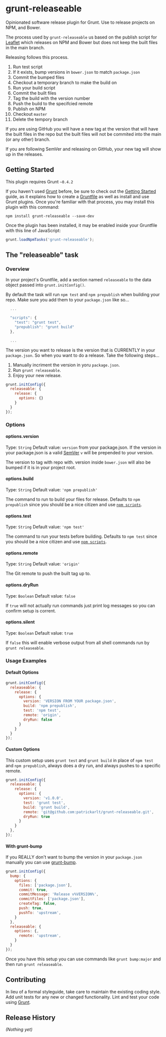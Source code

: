 # grunt-releaseable

Opinionated software release plugin for Grunt. Use to release projects on NPM, and Bower.

The process used by `grunt-releaseable` us based on the publish script for [Leaflet](https://github.com/Leaflet/Leaflet/blob/master/build/publish.sh) which releases on NPM and Bower but does not keep the built files in the main branch.

Releasing follows this process.

1. Run test script
2. If it exists, bump versions in `bower.json` to match `package.json`
3. Commit the bumped files
4. Checkout a temporary branch to make the build on
5. Run your build script
6. Commit the built files
7. Tag the build with the version number
8. Push the build to the specifcied remote
9. Publish on NPM
10. Checkout `master`
11. Delete the tempory branch

If you are using GitHub you will have a new tag at the version that will have the built files in the repo but the built files will not be commited into the main (or any other) branch.

If you are following SemVer and releasing on GitHub, your new tag will show up in the releases.

## Getting Started
This plugin requires Grunt `~0.4.2`

If you haven't used [Grunt](http://gruntjs.com/) before, be sure to check out the [Getting Started](http://gruntjs.com/getting-started) guide, as it explains how to create a [Gruntfile](http://gruntjs.com/sample-gruntfile) as well as install and use Grunt plugins. Once you're familiar with that process, you may install this plugin with this command:

```shell
npm install grunt-releaseable --save-dev
```

Once the plugin has been installed, it may be enabled inside your Gruntfile with this line of JavaScript:

```js
grunt.loadNpmTasks('grunt-releaseable');
```

## The "releaseable" task

### Overview
In your project's Gruntfile, add a section named `releaseable` to the data object passed into `grunt.initConfig()`.

By default the task will run `npm test` and `npm prepublish` when building your repo. Make sure you add them to your `package.json` like so...

```js
  ...

  "scripts": {
    "test": "grunt test",
    "prepublish": "grunt build"
  },

  ...
```

The version you want to release is the version that is CURRENTLY in your `package.json`. So when you want to do a release. Take the following steps...

1. Manually incriment the version in yoru `package.json`.
2. Run `grunt releaseable`.
3. Enjoy your new release.

```js
grunt.initConfig({
  releaseable: {
    release: {
      options: {}
    }
  }
});
```

### Options

#### options.version
Type: `String`
Default value: `version` from your package.json. If the version in your package.json is a valid [SemVer](http://semver.org/) `v` will be prepended to your version.
 
The version to tag with repo with. version inside `bower.json` will also be bumped if it is in your project root.

#### options.build
Type: `String`
Default value: `'npm prepublish'`

The command to run to build your files for release. Defaults to `npm prepublish` since you should be a nice citizen and use [`npm scripts`](https://www.npmjs.org/doc/misc/npm-scripts.html).

#### options.test
Type: `String`
Default value: `'npm test'`

The command to run your tests before building. Defaults to `npm test` since you should be a nice citizen and use [`npm scripts`](https://www.npmjs.org/doc/misc/npm-scripts.html).

#### options.remote
Type: `String`
Default value: `'origin'`

The Git remote to push the built tag up to.

#### options.dryRun
Type: `Boolean`
Default value: `false`

If `true` will not actually run commands just print log messages so you can confirm setup is corrent.

#### options.silent
Type: `Boolean`
Default value: `true`

If `false` this will enable verbose output from all shell commands run by `grunt releaseable`.

### Usage Examples

#### Default Options

```js
grunt.initConfig({
  releaseable: {
    release: {
      options: {
        version: 'VERSION FROM YOUR package.json',
        build: 'npm prepublish',
        test: 'npm test',
        remote: 'origin',
        dryRun: false
      }
    }
  }
});
```

#### Custom Options

This custom setup uses `grunt test` and `grunt build` in place of `npm test` and `npm prepublish`, always does a dry run, and always pushes to a specific remote.

```js
grunt.initConfig({
  releaseable: {
    release: {
      options: {
        version: 'v1.0.0',
        test: 'grunt test',
        build: 'grunt build',
        remote: 'git@github.com:patrickarlt/grunt-releaseable.git',
        dryRun: true
      }
    }
  },
});
```

#### With grunt-bump

If you REALLY don't want to bump the version in your `package.json` manually you can use [grunt-bump](https://github.com/vojtajina/grunt-bump).

```js
grunt.initConfig({
  bump: {
    options: {
      files: ['package.json'],
      commit: true,
      commitMessage: 'Release v%VERSION%',
      commitFiles: ['package.json'],
      createTag: false,
      push: true,
      pushTo: 'upstream',
    }
  },
  releaseable: {
    options: {,
      remote: 'upstream',
    }
  }
});
```

Once you have this setup you can use commands like `grunt bump:major` and then run `grunt releaseable`.

## Contributing
In lieu of a formal styleguide, take care to maintain the existing coding style. Add unit tests for any new or changed functionality. Lint and test your code using [Grunt](http://gruntjs.com/).

## Release History
_(Nothing yet)_
